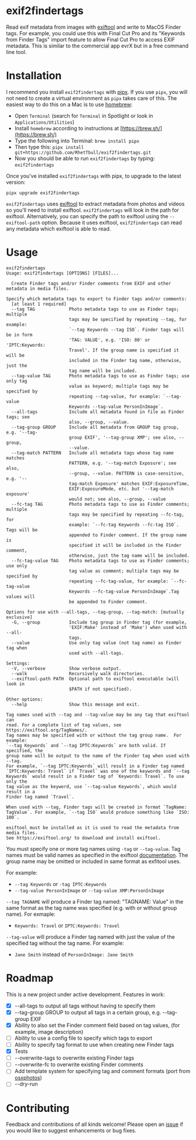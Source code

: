 # exif2findertags
Read exif metadata from images with [exiftool](https://exiftool.org/) and write to MacOS Finder tags.  For example, you could use this with Final Cut Pro and its "Keywords from Finder Tags" import feature to allow Final Cut Pro to access EXIF metadata. This is similar to the commercial app evrX but in a free command line tool.

# Installation
I recommend you install `exif2findertags` with [pipx](https://github.com/pipxproject/pipx). If you use `pipx`, you will not need to create a virtual environment as `pipx` takes care of this. The easiest way to do this on a Mac is to use [homebrew](https://brew.sh/):

- Open `Terminal` (search for `Terminal` in Spotlight or look in `Applications/Utilities`)
- Install `homebrew` according to instructions at [https://brew.sh/](https://brew.sh/)
- Type the following into Terminal: `brew install pipx`
- Then type this: `pipx install git+https://github.com/RhetTbull/exif2findertags.git`
- Now you should be able to run `exif2findertags` by typing: `exif2findertags`

Once you've installed `exif2findertags` with pipx, to upgrade to the latest version:

    pipx upgrade exif2findertags

`exif2findertags` uses [exiftool](https://exiftool.org) to extract metadata from photos and videos so you'll need to install exiftool.  `exif2findertags` will look in the path for exiftool.  Alternatively, you can specify the path to exiftool using the `--exiftool-path` option.  Because it uses exiftool, `exif2findertags` can read any metadata which exiftool is able to read.


# Usage
```
exif2findertags
Usage: exif2findertags [OPTIONS] [FILES]...

  Create Finder tags and/or Finder comments from EXIF and other metadata in media files.

Specify which metadata tags to export to Finder tags and/or comments:
  [at least 1 required]
  --tag TAG             Photo metadata tags to use as Finder tags; multiple
                        tags may be specified by repeating --tag, for example:
                        `--tag Keywords --tag ISO`. Finder tags will be in form
                        'TAG: VALUE', e.g. 'ISO: 80' or 'IPTC:Keywords:
                        Travel'. If the group name is specified it will be
                        included in the Finder tag name, otherwise, just the
                        tag name will be included.
  --tag-value TAG       Photo metadata tags to use as Finder tags; use only tag
                        value as keyword; multiple tags may be specified by
                        repeating --tag-value, for example: `--tag-value
                        Keywords --tag-value PersonInImage`.
  --all-tags            Include all metadata found in file as Finder tags; see
                        also, --group, --value.
  --tag-group GROUP     Include all metadata from GROUP tag group, e.g. '--tag-
                        group EXIF', '--tag-group XMP'; see also, --group,
                        --value.
  --tag-match PATTERN   Include all metadata tags whose tag name matches
                        PATTERN, e.g. '--tag-match Exposure'; see also,
                        --group, --value. PATTERN is case-sensitive, e.g. '--
                        tag-match Exposure' matches EXIF:ExposureTime,
                        EXIF:ExposureMode, etc. but '--tag-match exposure'
                        would not; see also, --group, --value
  --fc-tag TAG          Photo metadata tags to use as Finder comments; multiple
                        tags may be specified by repeating --fc-tag, for
                        example: `--fc-tag Keywords --fc-tag ISO`. Tags will be
                        appended to Finder comment. If the group name is
                        specified it will be included in the Finder comment,
                        otherwise, just the tag name will be included.
  --fc-tag-value TAG    Photo metadata tags to use as Finder comments; use only
                        tag value as comment; multiple tags may be specified by
                        repeating --fc-tag-value, for example: `--fc-tag-value
                        Keywords --fc-tag-value PersonInImage`.Tag values will
                        be appended to Finder comment.

Options for use with --all-tags, --tag-group, --tag-match: [mutually exclusive]
  -G, --group           Include tag group in Finder tag (for example,
                        'EXIF:Make' instead of 'Make') when used with --all-
                        tags.
  --value               Use only tag value (not tag name) as Finder tag when
                        used with --all-tags.

Settings:
  -V, --verbose         Show verbose output.
  --walk                Recursively walk directories.
  --exiftool-path PATH  Optional path to exiftool executable (will look in
                        $PATH if not specified).

Other options:
  --help                Show this message and exit.

Tag names used with --tag and --tag-value may be any tag that exiftool can
read. For a complete list of tag values, see https://exiftool.org/TagNames/.
Tag names may be specified with or without the tag group name.  For example:
`--tag Keywords` and `--tag IPTC:Keywords` are both valid. If specified, the
group name will be output to the name of the Finder tag when used with --tag.
For example, `--tag IPTC:Keywords` will result in a Finder tag named
`IPTC:Keywords: Travel` if `Travel` was one of the keywords and `--tag
Keywords` would result in a Finder tag of `Keywords: Travel`. To use only the
tag value as the keyword, use `--tag-value Keywords`, which would result in a
Finder tag named `Travel`.

When used with --tag, Finder tags will be created in format `TagName:
TagValue`. For example, `--tag ISO` would produce something like `ISO: 100`.

exiftool must be installed as it is used to read the metadata from media files.
See https://exiftool.org/ to download and install exiftool.
```

You must specify one or more tag names using `-tag` or `--tag-value`.  Tag names must be valid names as specified in the exiftool [documentation](https://exiftool.org/TagNames/).  The group name may be omitted or included in same format as exfitool uses.

For example:

- `--tag Keywords` or `-tag IPTC:Keywords`
- `--tag-value PersonInImage` or `--tag-value XMP:PersonInImage`

`--tag TAGNAME` will produce a Finder tag named: "TAGNAME: Value" in the same format as the tag name was specified (e.g. with or without group name).  For exmaple:

- `Keywords: Travel` or `IPTC:Keywords: Travel`

`--tag-value` will produce a Finder tag named with just the value of the specified tag without the tag name.  For example:

- `Jane Smith` instead of `PersonInImage: Jane Smith`

# Roadmap

This is a new project under active development. Features in work:

- [x] --all-tags to output all tags without having to specify them
- [X] --tag-group GROUP to output all tags in a certain group, e.g. --tag-group EXIF
- [X] Ability to also set the Finder comment field based on tag values, (for example, image description)
- [ ] Ability to use a config file to specify which tags to export
- [ ] Ability to specify tag format to use when creating new Finder tags
- [X] Tests
- [ ] --overwrite-tags to overwrite existing Finder tags
- [ ] --overwrite-fc to overwrite existing Finder comments 
- [ ] Add template system for specifying tag and comment formats (port from [osxphotos](https://github.com/RhetTbull/osxphotos))
- [ ] --dry-run

# Contributing

Feedback and contributions of all kinds welcome!  Please open an [issue](https://github.com/RhetTbull/exif2findertags/issues) if you would like to suggest enhancements or bug fixes.
